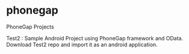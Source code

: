 phonegap
========

PhoneGap Projects

Test2 : Sample Android Project using PhoneGap framework and OData.
        Download Test2 repo and import it as an android application.
